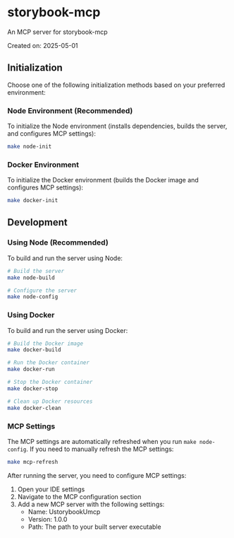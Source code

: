 # storybook-mcp

An MCP server for storybook-mcp

Created on: 2025-05-01

## Initialization

Choose one of the following initialization methods based on your preferred environment:

### Node Environment (Recommended)

To initialize the Node environment (installs dependencies, builds the server, and configures MCP settings):

```bash
make node-init
```

### Docker Environment

To initialize the Docker environment (builds the Docker image and configures MCP settings):

```bash
make docker-init
```

## Development

### Using Node (Recommended)

To build and run the server using Node:

```bash
# Build the server
make node-build

# Configure the server
make node-config
```

### Using Docker

To build and run the server using Docker:

```bash
# Build the Docker image
make docker-build

# Run the Docker container
make docker-run

# Stop the Docker container
make docker-stop

# Clean up Docker resources
make docker-clean
```

### MCP Settings

The MCP settings are automatically refreshed when you run `make node-config`. If you need to manually refresh the MCP settings:

```bash
make mcp-refresh
```

After running the server, you need to configure MCP settings:

1. Open your IDE settings
2. Navigate to the MCP configuration section
3. Add a new MCP server with the following settings:
   - Name: UstorybookUmcp
   - Version: 1.0.0
   - Path: The path to your built server executable
